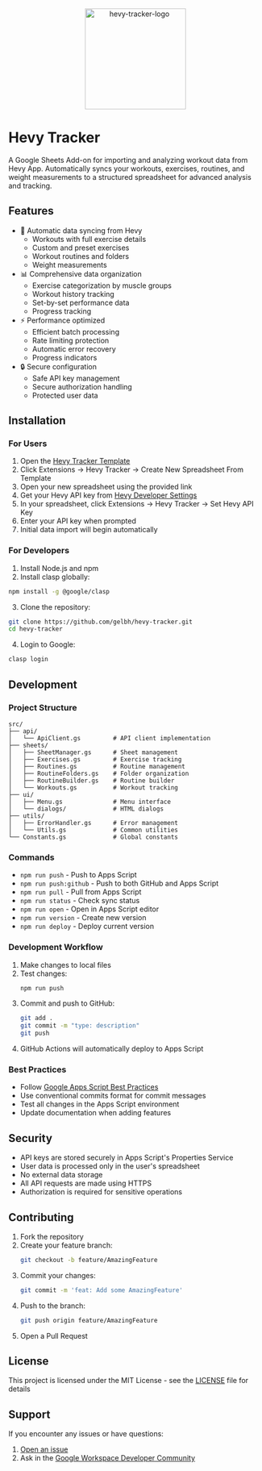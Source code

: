 <p align="center">
  <img src="https://github.com/user-attachments/assets/453f832f-77aa-4306-832f-fae72623e741" alt="hevy-tracker-logo" width="200" style="max-width: 50%; margin-top: 20px;" />
</p>

# Hevy Tracker

A Google Sheets Add-on for importing and analyzing workout data from Hevy App. Automatically syncs your workouts, exercises, routines, and weight measurements to a structured spreadsheet for advanced analysis and tracking.

## Features

- 🔄 Automatic data syncing from Hevy
  - Workouts with full exercise details
  - Custom and preset exercises
  - Workout routines and folders
  - Weight measurements
- 📊 Comprehensive data organization
  - Exercise categorization by muscle groups
  - Workout history tracking
  - Set-by-set performance data
  - Progress tracking
- ⚡ Performance optimized
  - Efficient batch processing
  - Rate limiting protection
  - Automatic error recovery
  - Progress indicators
- 🔒 Secure configuration
  - Safe API key management
  - Secure authorization handling
  - Protected user data

## Installation

### For Users

1. Open the [Hevy Tracker Template](https://docs.google.com/spreadsheets/d/1i0g1h1oBrwrw-L4-BW0YUHeZ50UATcehNrg2azkcyXk/)
2. Click Extensions → Hevy Tracker → Create New Spreadsheet From Template
3. Open your new spreadsheet using the provided link
4. Get your Hevy API key from [Hevy Developer Settings](https://hevy.com/settings?developer)
5. In your spreadsheet, click Extensions → Hevy Tracker → Set Hevy API Key
6. Enter your API key when prompted
7. Initial data import will begin automatically

### For Developers

1. Install Node.js and npm
2. Install clasp globally:

```bash
npm install -g @google/clasp
```

3. Clone the repository:

```bash
git clone https://github.com/gelbh/hevy-tracker.git
cd hevy-tracker
```

4. Login to Google:

```bash
clasp login
```

## Development

### Project Structure

```
src/
├── api/
│   └── ApiClient.gs         # API client implementation
├── sheets/
│   ├── SheetManager.gs      # Sheet management
│   ├── Exercises.gs         # Exercise tracking
│   ├── Routines.gs          # Routine management
│   ├── RoutineFolders.gs    # Folder organization
│   ├── RoutineBuilder.gs    # Routine builder
│   └── Workouts.gs          # Workout tracking
├── ui/
│   ├── Menu.gs              # Menu interface
│   └── dialogs/             # HTML dialogs
├── utils/
│   ├── ErrorHandler.gs      # Error management
│   └── Utils.gs             # Common utilities
└── Constants.gs             # Global constants
```

### Commands

- `npm run push` - Push to Apps Script
- `npm run push:github` - Push to both GitHub and Apps Script
- `npm run pull` - Pull from Apps Script
- `npm run status` - Check sync status
- `npm run open` - Open in Apps Script editor
- `npm run version` - Create new version
- `npm run deploy` - Deploy current version

### Development Workflow

1. Make changes to local files
2. Test changes:
   ```bash
   npm run push
   ```
3. Commit and push to GitHub:
   ```bash
   git add .
   git commit -m "type: description"
   git push
   ```
4. GitHub Actions will automatically deploy to Apps Script

### Best Practices

- Follow [Google Apps Script Best Practices](https://developers.google.com/apps-script/practices)
- Use conventional commits format for commit messages
- Test all changes in the Apps Script environment
- Update documentation when adding features

## Security

- API keys are stored securely in Apps Script's Properties Service
- User data is processed only in the user's spreadsheet
- No external data storage
- All API requests are made using HTTPS
- Authorization is required for sensitive operations

## Contributing

1. Fork the repository
2. Create your feature branch:
   ```bash
   git checkout -b feature/AmazingFeature
   ```
3. Commit your changes:
   ```bash
   git commit -m 'feat: Add some AmazingFeature'
   ```
4. Push to the branch:
   ```bash
   git push origin feature/AmazingFeature
   ```
5. Open a Pull Request

## License

This project is licensed under the MIT License - see the [LICENSE](LICENSE) file for details

## Support

If you encounter any issues or have questions:

1. [Open an issue](https://github.com/gelbh/hevy-tracker/issues)
2. Ask in the [Google Workspace Developer Community](https://developers.google.com/apps-script/community)
